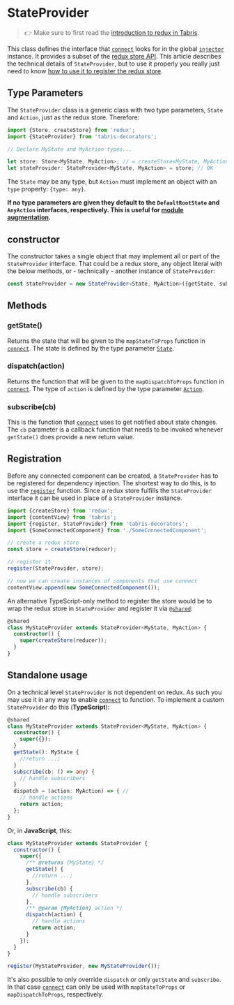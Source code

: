 ---
---
# StateProvider

> :point_right: Make sure to first read the [introduction to redux in Tabris](./index.md).

This class defines the interface that [`connect`](./@connect.md) looks for in the global [`injector`](../di/Injector.md) instance. It provides a subset of the [redux store API](https://redux.js.org/api/store). This article describes the technical details of `StateProvider`, but to use it properly you really just need to know [how to use it to register the redux store](#registration).

## Type Parameters

The `StateProvider` class is a generic class with two type parameters, `State` and `Action`, just as the redux store. Therefore:

```js
import {Store, createStore} from 'redux';
import {StateProvider} from 'tabris-decorators';

// Declare MyState and MyAction types...

let store: Store<MyState, MyAction>; // = createStore<MyState, MyAction>(...)
let stateProvider: StateProvider<MyState, MyAction> = store; // OK
```

The `State` may be any type, but `Action` must implement an object with an `type` property: `{type: any}`.

**If no type parameters are given they default to the `DefaultRootState` and `AnyAction` interfaces, respectively. This is useful for [module augmentation](./types.md).**

## constructor

The constructor takes a single object that may implement all or part of the `StateProvider` interface. That could be a redux store, any object literal with the below methods, or - technically - another instance of `StateProvider`:

```ts
const stateProvider = new StateProvider<State, MyAction>({getState, subscribe, dispatch});
```

## Methods

### getState()

Returns the state that will be given to the `mapStateToProps` function in [`connect`](./@connect.md). The state is defined by the type parameter [`State`](#type-parameters).

### dispatch(action)

Returns the function that will be given to the `mapDispatchToProps` function in [`connect`](./@connect.md). The type of `action` is defined by the type parameter [`Action`](#type-parameters).

### subscribe(cb)

This is the function that [`connect`](./@connect.md) uses to get notified about state changes. The `cb` parameter is a callback function that needs to be invoked whenever `getState()` does provide a new return value.

## Registration

Before any connected component can be created, a `StateProvider` has to be registered for dependency injection. The shortest way to do this, is to use the [`register`](../di/Injector.md#registertargettype-value) function. Since a redux store fulfills the `StateProvider` interface it can be used in place of a `StateProvider` instance.

```js
import {createStore} from 'redux';
import {contentView} from 'tabris';
import {register, StateProvider} from 'tabris-decorators';
import {SomeConnectedComponent} from './SomeConnectedComponent';

// create a redux store
const store = createStore(reducer);

// register it
register(StateProvider, store);

// now we can create instances of components that use connect
contentView.append(new SomeConnectedComponent());
```

An alternative TypeScript-only method to register the store would be to wrap the redux store in `StateProvider` and register it via [`@shared`](../di/@shared.md):

```ts
@shared
class MyStateProvider extends StateProvider<MyState, MyAction> {
  constructor() {
    super(createStore(reducer));
  }
}
```

## Standalone usage

On a technical level `StateProvider` is not dependent on redux. As such you may use it in any way to enable [`connect`](./@connect.md) to function. To implement a custom `StateProvider` do this (**TypeScript**):

```ts
@shared
class MyStateProvider extends StateProvider<MyState, MyAction> {
  constructor() {
    super({});
  }
  getState(): MyState {
    //return ...;
  }
  subscribe(cb: () => any) {
    // handle subscribers
  }
  dispatch = (action: MyAction) => { //
    // handle actions
    return action;
  };
}
```

Or, in **JavaScript**, this:

```js
class MyStateProvider extends StateProvider {
  constructor() {
    super({
      /** @returns {MyState} */
      getState() {
        //return ...;
      },
      subscribe(cb) {
        // handle subscribers
      },
      /** @param {MyAction} action */
      dispatch(action) {
        // handle actions
        return action;
      }
    });
  }
}

register(MyStateProvider, new MyStateProvider());
```

It's also possible to only override `dispatch` or only `getState` and `subscribe`. In that case [`connect`](./@connect.md) can only be used with `mapStateToProps` or `mapDispatchToProps`, respectively.
